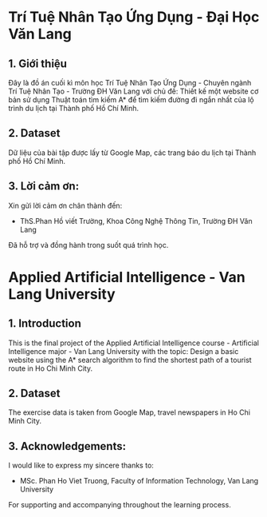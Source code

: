 # Trí Tuệ Nhân Tạo Ứng Dụng - Đại Học Văn Lang
## 1. Giới thiệu
Đây là đồ án cuối kì môn học Trí Tuệ Nhân Tạo Ứng Dụng - Chuyên ngành Trí Tuệ Nhân Tạo - Trường ĐH Văn Lang với chủ đề: Thiết kế một website cơ bản sử dụng Thuật toán tìm kiếm A* để tìm kiếm đường đi ngắn nhất của lộ trình du lịch tại Thành phố Hồ Chí Minh.

## 2. Dataset
Dữ liệu của bài tập được lấy từ Google Map, các trang báo du lịch tại Thành phố Hồ Chí Minh.

## 3. Lời cảm ơn:
Xin gửi lời cảm ơn chân thành đến:
 - ThS.Phan Hồ viết Trường, Khoa Công Nghệ Thông Tin, Trường ĐH Văn Lang 
 
Đã hỗ trợ và đồng hành trong suốt quá trình học. 

# Applied Artificial Intelligence - Van Lang University
## 1. Introduction
This is the final project of the Applied Artificial Intelligence course - Artificial Intelligence major - Van Lang University with the topic: Design a basic website using the A* search algorithm to find the shortest path of a tourist route in Ho Chi Minh City.

## 2. Dataset
The exercise data is taken from Google Map, travel newspapers in Ho Chi Minh City.

## 3. Acknowledgements:
I would like to express my sincere thanks to:
- MSc. Phan Ho Viet Truong, Faculty of Information Technology, Van Lang University

For supporting and accompanying throughout the learning process.
